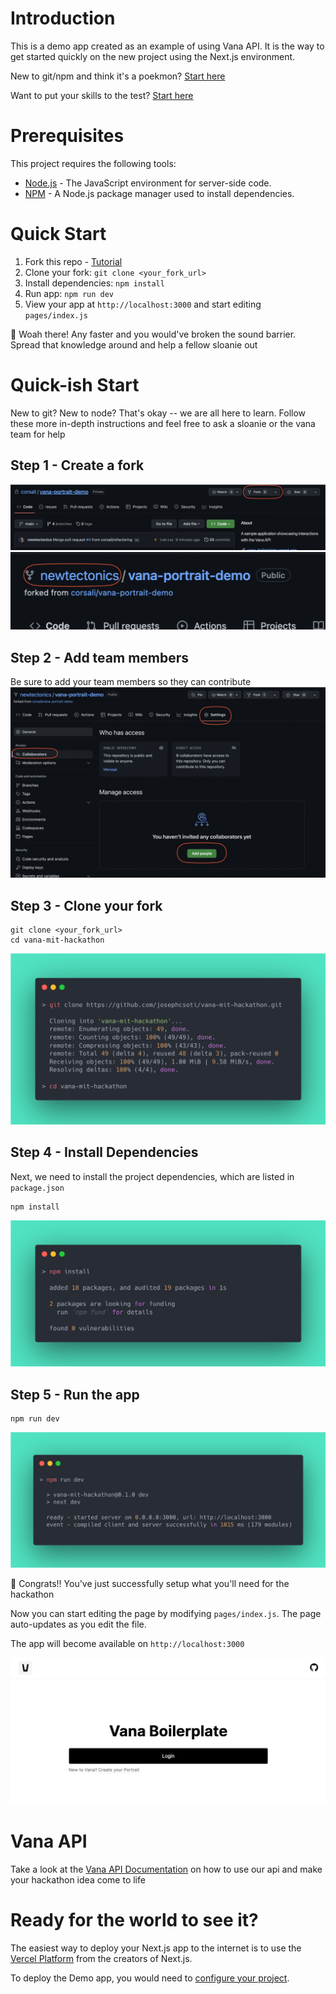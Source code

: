 # Introduction

This is a demo app created as an example of using Vana API. It is the way to get started quickly on the new project using the Next.js environment.


New to git/npm and think it's a poekmon? [Start here](#quick-ish-start)

Want to put your skills to the test? [Start here](#quick-start)


# Prerequisites

This project requires the following tools:

- [Node.js](https://nodejs.org/en/) - The JavaScript environment for server-side code.
- [NPM](https://www.npmjs.com/) - A Node.js package manager used to install dependencies.

# Quick Start 


1. Fork this repo - [Tutorial](https://docs.github.com/en/get-started/quickstart/fork-a-repo)
2. Clone your fork: `git clone <your_fork_url>`
3. Install dependencies: `npm install`
4. Run app: `npm run dev`
5. View your app at `http://localhost:3000` and start editing `pages/index.js`

🎉 Woah there! Any faster and you would've broken the sound barrier. Spread that knowledge around and help a fellow sloanie out

# Quick-ish Start

New to git? New to node? That's okay -- we are all here to learn. Follow these more in-depth instructions and feel free to ask a sloanie or the vana team for help

## Step 1 - Create a fork

![](./assets/readme/1.jpeg)
![](./assets/readme/2.jpeg)

## Step 2 - Add team members
Be sure to add your team members so they can contribute
![](./assets/readme/3.jpeg)

## Step 3 - Clone your fork

```
git clone <your_fork_url>
cd vana-mit-hackathon
```

![](./assets/readme/terminal-git-clone-cd.png)

## Step 4 - Install Dependencies

Next, we need to install the project dependencies, which are listed in `package.json`

```
npm install
```

![](./assets/readme/terminal-npm-install.png)

## Step 5 - Run the app

```
npm run dev
```

![](./assets/readme/terminal-npm-dev.png)

🎉 Congrats!! You've just successfully setup what you'll need for the hackathon

Now you can start editing the page by modifying `pages/index.js`. The page auto-updates as you edit the file.

The app will become available on `http://localhost:3000`

![](./assets/readme/homepage.png)

# Vana API

Take a look at the [Vana API Documentation](https://vana.gitbook.io/api/) on how to use our api and make your hackathon idea come to life


# Ready for the world to see it?
The easiest way to deploy your Next.js app to the internet is to use the [Vercel Platform](https://vercel.com/new?utm_medium=default-template&filter=next.js&utm_source=create-next-app&utm_campaign=create-next-app-readme) from the creators of Next.js.

To deploy the Demo app, you would need to [configure your project](https://vercel.com/new/clone?project-name=vana-portrait-demo&repository-name=vana-portrait-demo&repository-url=https%3A%2F%2Fgithub.com%2Fvana%2Fvana-portrait-demo).
